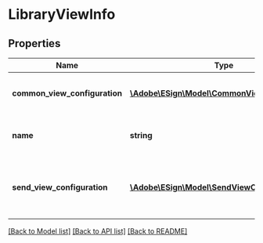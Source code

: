 # LibraryViewInfo

## Properties
Name | Type | Description | Notes
------------ | ------------- | ------------- | -------------
**common_view_configuration** | [**\Adobe\ESign\\Model\CommonViewConfiguration**](CommonViewConfiguration.md) | Common view configuration for all the available views | [optional] 
**name** | **string** | Name of the requested libraryDocument view | [optional] 
**send_view_configuration** | [**\Adobe\ESign\\Model\SendViewConfiguration**](SendViewConfiguration.md) | Send page view configuration. This will be ignored for views other than SEND. | [optional] 

[[Back to Model list]](../README.md#documentation-for-models) [[Back to API list]](../README.md#documentation-for-api-endpoints) [[Back to README]](../README.md)



